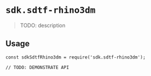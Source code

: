 # `sdk.sdtf-rhino3dm`

> TODO: description

## Usage

```
const sdkSdtfRhino3dm = require('sdk.sdtf-rhino3dm');

// TODO: DEMONSTRATE API
```
